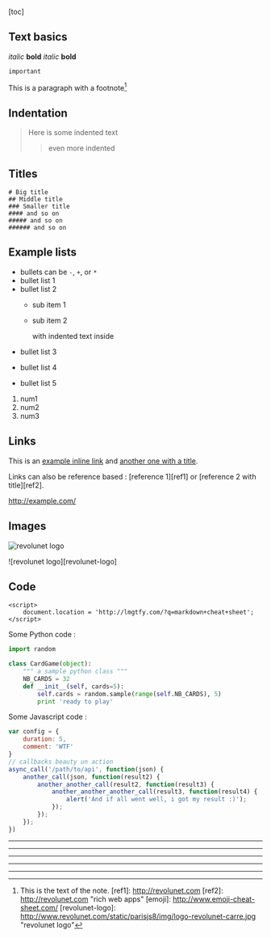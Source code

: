 [toc]

## Text basics

*italic*
**bold**
_italic_
__bold__

`important`

This is a paragraph with a footnote[^note-id]

## Indentation

> Here is some indented text
>> even more indented

## Titles

	# Big title
	## Middle title
	### Smaller title
	#### and so on
	##### and so on
	###### and so on

## Example lists

- bullets can be `-`, `+`, or `*`
- bullet list 1
- bullet list 2
    - sub item 1
    - sub item 2

        with indented text inside
- bullet list 3
+ bullet list 4
* bullet list 5

1. num1
1. num2
1. num3


## Links

This is an [example inline link](http://lmgtfy.com/) and [another one with a title](http://lmgtfy.com/ "Hello, world").

Links can also be reference based : [reference 1][ref1] or [reference 2 with title][ref2].

<http://example.com/>

## Images

![revolunet logo](http://www.revolunet.com/static/parisjs8/img/logo-revolunet-carre.jpg "revolunet logo")

![revolunet logo][revolunet-logo]


## Code

    <script>
        document.location = 'http://lmgtfy.com/?q=markdown+cheat+sheet';
    </script>

Some Python code :

```python
import random

class CardGame(object):
    """ a sample python class """
    NB_CARDS = 32
    def __init__(self, cards=5):
        self.cards = random.sample(range(self.NB_CARDS), 5)
        print 'ready to play'
```

Some Javascript code :

```js
var config = {
    duration: 5,
    comment: 'WTF'
}
// callbacks beauty un action
async_call('/path/to/api', function(json) {
    another_call(json, function(result2) {
        another_another_call(result2, function(result3) {
            another_another_another_call(result3, function(result4) {
                alert('And if all went well, i got my result :)');
            });
        });
    });
})
```
[^note-id]: This is the text of the note.
[ref1]: http://revolunet.com
[ref2]: http://revolunet.com "rich web apps"
[emoji]: http://www.emoji-cheat-sheet.com/
[revolunet-logo]: http://www.revolunet.com/static/parisjs8/img/logo-revolunet-carre.jpg "revolunet logo"

* * *

***

*****

- - -

---------------------------------------